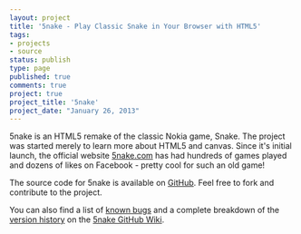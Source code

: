 ```yaml
---
layout: project
title: '5nake - Play Classic Snake in Your Browser with HTML5'
tags:
- projects
- source
status: publish
type: page
published: true
comments: true
project: true
project_title: '5nake'
project_date: "January 26, 2013"
---
```

5nake is an HTML5 remake of the classic Nokia game, Snake. The project was started merely to learn more about HTML5 and canvas. Since it's initial launch, the official website [5nake.com](http://5nake.com) has had hundreds of games played and dozens of likes on Facebook - pretty cool for such an old game!

The source code for 5nake is available on [GitHub](https://github.com/ChrisMorrisOrg/5nake). Feel free to fork and contribute to the project.

You can also find a list of [known bugs](https://github.com/ChrisMorrisOrg/5nake/wiki/Known-Bugs) and a complete breakdown of the [version history](https://github.com/ChrisMorrisOrg/5nake/wiki/Version-History) on the [5nake GitHub Wiki](https://github.com/ChrisMorrisOrg/5nake/wiki).
